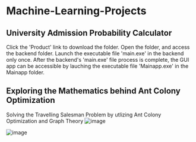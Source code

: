 # Machine-Learning-Projects
## University Admission Probability Calculator
Click the 'Product' link to download the folder. Open the folder, and access the backend folder. Launch the executable file 'main.exe' in the backend only once. After the backend's 'main.exe' file process is complete, the GUI app can be accessible by lauching the executable file 'Mainapp.exe' in the Mainapp folder.

## Exploring the Mathematics behind Ant Colony Optimization
Solving the Travelling Salesman Problem by utlizing Ant Colony Optimization and Graph Theory
![image](https://user-images.githubusercontent.com/57491361/149254255-b1c01b53-ce77-44fd-b5ab-b398765443c0.png)


![image](https://user-images.githubusercontent.com/57491361/149254186-2fe19178-bab9-4434-af8e-24e954d17756.png)


